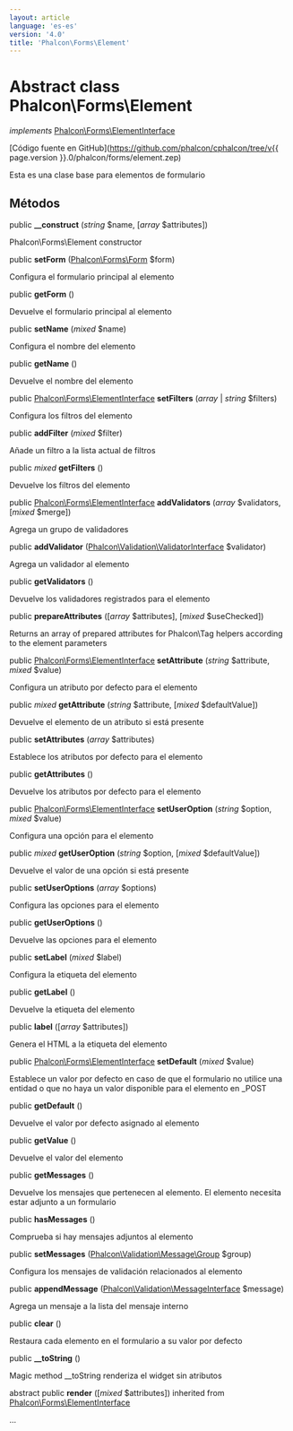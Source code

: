 ```yaml
---
layout: article
language: 'es-es'
version: '4.0'
title: 'Phalcon\Forms\Element'
---
```

# Abstract class **Phalcon\Forms\Element**

*implements* [Phalcon\Forms\ElementInterface](Phalcon_Forms_ElementInterface)

[Código fuente en GitHub](https://github.com/phalcon/cphalcon/tree/v{{ page.version }}.0/phalcon/forms/element.zep)

Esta es una clase base para elementos de formulario

## Métodos

public **__construct** (*string* $name, [*array* $attributes])

Phalcon\Forms\Element constructor

public **setForm** ([Phalcon\Forms\Form](Phalcon_Forms_Form) $form)

Configura el formulario principal al elemento

public **getForm** ()

Devuelve el formulario principal al elemento

public **setName** (*mixed* $name)

Configura el nombre del elemento

public **getName** ()

Devuelve el nombre del elemento

public [Phalcon\Forms\ElementInterface](Phalcon_Forms_ElementInterface) **setFilters** (*array* | *string* $filters)

Configura los filtros del elemento

public **addFilter** (*mixed* $filter)

Añade un filtro a la lista actual de filtros

public *mixed* **getFilters** ()

Devuelve los filtros del elemento

public [Phalcon\Forms\ElementInterface](Phalcon_Forms_ElementInterface) **addValidators** (*array* $validators, [*mixed* $merge])

Agrega un grupo de validadores

public **addValidator** ([Phalcon\Validation\ValidatorInterface](Phalcon_Validation_ValidatorInterface) $validator)

Agrega un validador al elemento

public **getValidators** ()

Devuelve los validadores registrados para el elemento

public **prepareAttributes** ([*array* $attributes], [*mixed* $useChecked])

Returns an array of prepared attributes for Phalcon\Tag helpers according to the element parameters

public [Phalcon\Forms\ElementInterface](Phalcon_Forms_ElementInterface) **setAttribute** (*string* $attribute, *mixed* $value)

Configura un atributo por defecto para el elemento

public *mixed* **getAttribute** (*string* $attribute, [*mixed* $defaultValue])

Devuelve el elemento de un atributo si está presente

public **setAttributes** (*array* $attributes)

Establece los atributos por defecto para el elemento

public **getAttributes** ()

Devuelve los atributos por defecto para el elemento

public [Phalcon\Forms\ElementInterface](Phalcon_Forms_ElementInterface) **setUserOption** (*string* $option, *mixed* $value)

Configura una opción para el elemento

public *mixed* **getUserOption** (*string* $option, [*mixed* $defaultValue])

Devuelve el valor de una opción si está presente

public **setUserOptions** (*array* $options)

Configura las opciones para el elemento

public **getUserOptions** ()

Devuelve las opciones para el elemento

public **setLabel** (*mixed* $label)

Configura la etiqueta del elemento

public **getLabel** ()

Devuelve la etiqueta del elemento

public **label** ([*array* $attributes])

Genera el HTML a la etiqueta del elemento

public [Phalcon\Forms\ElementInterface](Phalcon_Forms_ElementInterface) **setDefault** (*mixed* $value)

Establece un valor por defecto en caso de que el formulario no utilice una entidad o que no haya un valor disponible para el elemento en _POST

public **getDefault** ()

Devuelve el valor por defecto asignado al elemento

public **getValue** ()

Devuelve el valor del elemento

public **getMessages** ()

Devuelve los mensajes que pertenecen al elemento. El elemento necesita estar adjunto a un formulario

public **hasMessages** ()

Comprueba si hay mensajes adjuntos al elemento

public **setMessages** ([Phalcon\Validation\Message\Group](Phalcon_Validation_Message_Group) $group)

Configura los mensajes de validación relacionados al elemento

public **appendMessage** ([Phalcon\Validation\MessageInterface](Phalcon_Validation_MessageInterface) $message)

Agrega un mensaje a la lista del mensaje interno

public **clear** ()

Restaura cada elemento en el formulario a su valor por defecto

public **__toString** ()

Magic method __toString renderiza el widget sin atributos

abstract public **render** ([*mixed* $attributes]) inherited from [Phalcon\Forms\ElementInterface](Phalcon_Forms_ElementInterface)

...